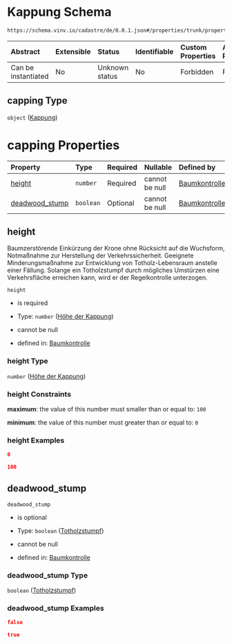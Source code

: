 # Kappung Schema

```txt
https://schema.vinv.io/cadastre/de/0.0.1.json#/properties/trunk/properties/capping
```



| Abstract            | Extensible | Status         | Identifiable | Custom Properties | Additional Properties | Access Restrictions | Defined In                                                                                                                 |
| :------------------ | :--------- | :------------- | :----------- | :---------------- | :-------------------- | :------------------ | :------------------------------------------------------------------------------------------------------------------------- |
| Can be instantiated | No         | Unknown status | No           | Forbidden         | Forbidden             | none                | [dereferenced.doc.json\*](../../../../../../vinv-schemas/vinv-tree/out/0.0.1/dereferenced.doc.json "open original schema") |

## capping Type

`object` ([Kappung](dereferenced-properties-stammfuß-und-stamm--properties-kappung.md))

# capping Properties

| Property                           | Type      | Required | Nullable       | Defined by                                                                                                                                                                                                                 |
| :--------------------------------- | :-------- | :------- | :------------- | :------------------------------------------------------------------------------------------------------------------------------------------------------------------------------------------------------------------------- |
| [height](#height)                  | `number`  | Required | cannot be null | [Baumkontrolle](dereferenced-properties-stammfuß-und-stamm--properties-kappung-properties-höhe-der-kappung.md "https://schema.vinv.io/cadastre/de/0.0.1.json#/properties/trunk/properties/capping/properties/height")      |
| [deadwood\_stump](#deadwood_stump) | `boolean` | Optional | cannot be null | [Baumkontrolle](dereferenced-properties-stammfuß-und-stamm--properties-kappung-properties-totholzstumpf.md "https://schema.vinv.io/cadastre/de/0.0.1.json#/properties/trunk/properties/capping/properties/deadwood_stump") |

## height

Baumzerstörende Einkürzung der Krone ohne Rücksicht auf die Wuchsform, Notmaßnahme zur Herstellung der Verkehrssicherheit. Geeignete Minderungsmaßnahme zur Entwicklung von Totholz-Lebensraum anstelle einer Fällung. Solange ein Totholzstumpf durch mögliches Umstürzen eine Verkehrsfläche erreichen kann, wird er der Regelkontrolle unterzogen.

`height`

*   is required

*   Type: `number` ([Höhe der Kappung](dereferenced-properties-stammfuß-und-stamm--properties-kappung-properties-höhe-der-kappung.md))

*   cannot be null

*   defined in: [Baumkontrolle](dereferenced-properties-stammfuß-und-stamm--properties-kappung-properties-höhe-der-kappung.md "https://schema.vinv.io/cadastre/de/0.0.1.json#/properties/trunk/properties/capping/properties/height")

### height Type

`number` ([Höhe der Kappung](dereferenced-properties-stammfuß-und-stamm--properties-kappung-properties-höhe-der-kappung.md))

### height Constraints

**maximum**: the value of this number must smaller than or equal to: `100`

**minimum**: the value of this number must greater than or equal to: `0`

### height Examples

```json
0
```

```json
100
```

## deadwood\_stump



`deadwood_stump`

*   is optional

*   Type: `boolean` ([Totholzstumpf](dereferenced-properties-stammfuß-und-stamm--properties-kappung-properties-totholzstumpf.md))

*   cannot be null

*   defined in: [Baumkontrolle](dereferenced-properties-stammfuß-und-stamm--properties-kappung-properties-totholzstumpf.md "https://schema.vinv.io/cadastre/de/0.0.1.json#/properties/trunk/properties/capping/properties/deadwood_stump")

### deadwood\_stump Type

`boolean` ([Totholzstumpf](dereferenced-properties-stammfuß-und-stamm--properties-kappung-properties-totholzstumpf.md))

### deadwood\_stump Examples

```json
false
```

```json
true
```

